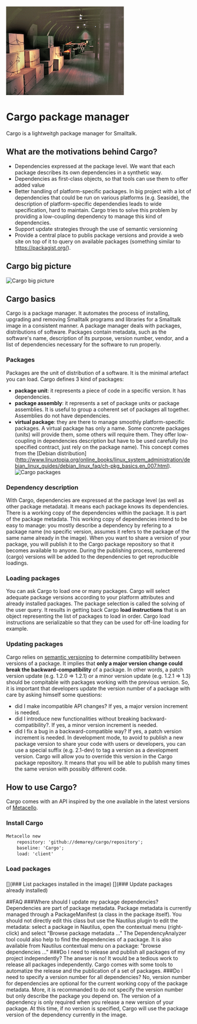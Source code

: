 ![Image of Cargo](/cargo-picture-small.png)

# Cargo package manager

Cargo is a lightweitgh package manager for Smalltalk.

## What are the motivations behind Cargo?
* Dependencies expressed at the package level. We want that each package describes its own dependencies in a synthetic way.
* Dependencies as first-class objects, so that tools can use them to offer added value
* Better handling of platform-specific packages. In big project with a lot of dependencies that could be run on various platforms (e.g. Seaside), the description of platform-specific dependendies leads to wide specification, hard to maintain. Cargo tries to solve this problem by providing a low-coupling dependency to manage this kind of dependencies.
* Support update strategies through the use of semantic versionning
* Provide a central place to publis package versions and provide a web site on top of it to query on available packages (something similar to https://packagist.org/).

## Cargo big picture
![Cargo big picture](/doc/cargo-overview.png)

## Cargo basics
Cargo is a package manager. It automates the process of installing, upgrading and removing Smalltalk programs and libraries for a Smalltalk image in a consistent manner. A package manager deals with packages, distributions of software. Packages contain metadata, such as the software's name, description of its purpose, version number, vendor,  and a list of dependencies necessary for the software to run properly.
### Packages
Packages are the unit of distribution of a software. It is the minimal artefact you can load. Cargo defines 3 kind of packages:
* **package unit**: it represents a piece of code in a specific version. It has dependencies.
* **package assembly**: it represents a set of package units or package assemblies. It is useful to group a coherent set of packages all together. Assemblies do not have dependencies.
* **virtual package**: they are there to manage smoothly platform-specific packages. A virtual package has only a name. Some concrete packages (units) will provide them, some others will require them. They offer low-coupling in dependencies description but have to be used carefully (no specified contract, just rely on the package name). This concept comes from the [Debian distribution] (http://www.linuxtopia.org/online_books/linux_system_administration/debian_linux_guides/debian_linux_faq/ch-pkg_basics.en_007.html).
![Cargo packages](/doc/cargo-packages.png)

### Dependency description
With Cargo, dependencies are expressed at the package level (as well as other package metadata). It means each package knows its dependencies. 
There is a working copy of the dependencies within the package. It is part of the package metadata. This working copy of dependencies intend to be easy to manage: you mostly describe a dependency by refering to a package name (no specific version, assumes it refers to the package of the same name already in the image).
When you want to share a version of your package, you will publish it to the Cargo package repository so that it becomes available to anyone. During the publishing process, numberered (cargo) versions will be added to the dependencies to get reproducible loadings.

### Loading packages
You can ask Cargo to load one or many packages. Cargo will select adequate package versions according to your platform attributes and already installed packages. The package selection is called the solving of the user query. It results in getting back Cargo **load instructions** that is an object representing the list of packages to load in order.
Cargo load instructions are serializable so that they can be used for off-line loading for example.

### Updating packages
Cargo relies on [semantic versioning](http://semver.org/) to determine compatibility between versions of a package. It implies that **only a major version change could break the backward-compatibility** of a package. In other words, a patch version update (e.g. 1.2.0 => 1.2.1) or a minor version update (e.g. 1.2.1 => 1.3) should be compitable with packages working with the previous version. So, it is important that developers update the version number of a package with care by asking himself some questions: 
 * did I make incompatible API changes? If yes, a major version increment is needed.
 * did I introduce new functionalities without breaking backward-compatibility?. If yes, a minor version increment is needed.
 * did I fix a bug in a backward-compatible way? If yes, a patch version increment is needed.
In development mode, to avoid to publish a new package version to share your code with users or developers, you can use a special suffix (e.g. 2.1-dev) to tag a version as a development version. Cargo will allow you to override this version in the Cargo package repository. It means that you will be able to publish many times the same version with possibly different code.

## How to use Cargo?
Cargo comes with an API inspired by the one available in the latest versions of [Metacello](https://github.com/dalehenrich/metacello-work).

### Install Cargo
```smalltalk
Metacello new 
	repository: 'github://demarey/cargo/repository';
	baseline: 'Cargo';
	load: 'client'
```

### Load packages
### 

[](### List packages installed in the image)
[](### Update packages already installed)

##FAQ
###Where should I update my package dependencies?
Dependencies are part of package metadata. Package metadata is currently managed through a PackageManifest (a class in the package itself). You should not directly edit this class but use the Nautilus plugin to edit the metadata: select a package in Nautilus, open the contextual menu (right-click) and select "Browse package metadata ..."
The DependencyAnalyzer tool could also help to find the dependencies of a package. It is also available from Nautilus contextual menu on a package: "browse dependencies ..."
###Do I need to release and publish all packages of my project independently?
The anwser is no! It would be a tedious work to release all packages independently. Cargo comes with some tools to automatize the release and the publication of a set of packages.
###Do I need to specify a version number for all dependencies?
No, version number for dependencies are optional for the current working copy of the package metadata. More, it is recommanded to do not specify the version number but only describe the package you depend on. The version of a dependency is only required when you release a new version of your package. At this time, if no version is specified, Cargo will use the package version of the dependency currently in the image.
